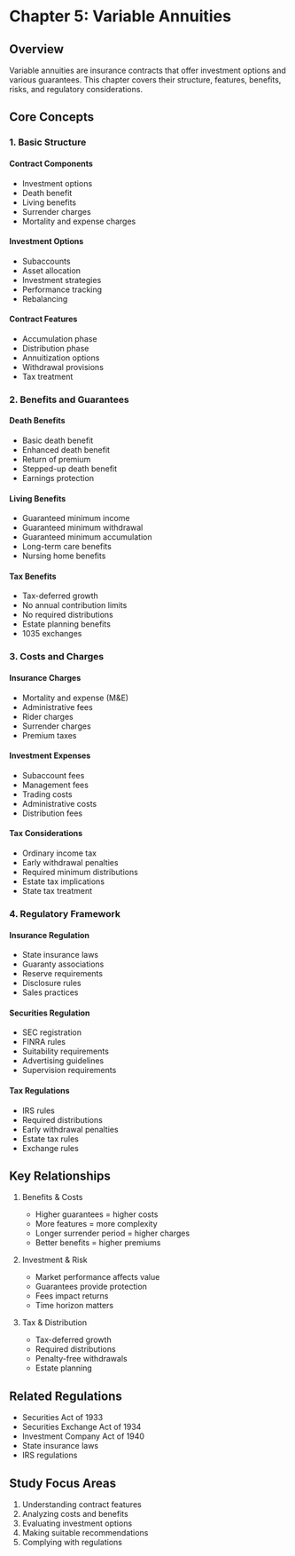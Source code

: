 # Chapter 5: Variable Annuities

## Overview
Variable annuities are insurance contracts that offer investment options and various guarantees. This chapter covers their structure, features, benefits, risks, and regulatory considerations.

## Core Concepts

### 1. Basic Structure
#### Contract Components
- Investment options
- Death benefit
- Living benefits
- Surrender charges
- Mortality and expense charges

#### Investment Options
- Subaccounts
- Asset allocation
- Investment strategies
- Performance tracking
- Rebalancing

#### Contract Features
- Accumulation phase
- Distribution phase
- Annuitization options
- Withdrawal provisions
- Tax treatment

### 2. Benefits and Guarantees
#### Death Benefits
- Basic death benefit
- Enhanced death benefit
- Return of premium
- Stepped-up death benefit
- Earnings protection

#### Living Benefits
- Guaranteed minimum income
- Guaranteed minimum withdrawal
- Guaranteed minimum accumulation
- Long-term care benefits
- Nursing home benefits

#### Tax Benefits
- Tax-deferred growth
- No annual contribution limits
- No required distributions
- Estate planning benefits
- 1035 exchanges

### 3. Costs and Charges
#### Insurance Charges
- Mortality and expense (M&E)
- Administrative fees
- Rider charges
- Surrender charges
- Premium taxes

#### Investment Expenses
- Subaccount fees
- Management fees
- Trading costs
- Administrative costs
- Distribution fees

#### Tax Considerations
- Ordinary income tax
- Early withdrawal penalties
- Required minimum distributions
- Estate tax implications
- State tax treatment

### 4. Regulatory Framework
#### Insurance Regulation
- State insurance laws
- Guaranty associations
- Reserve requirements
- Disclosure rules
- Sales practices

#### Securities Regulation
- SEC registration
- FINRA rules
- Suitability requirements
- Advertising guidelines
- Supervision requirements

#### Tax Regulations
- IRS rules
- Required distributions
- Early withdrawal penalties
- Estate tax rules
- Exchange rules

## Key Relationships
1. Benefits & Costs
   - Higher guarantees = higher costs
   - More features = more complexity
   - Longer surrender period = higher charges
   - Better benefits = higher premiums

2. Investment & Risk
   - Market performance affects value
   - Guarantees provide protection
   - Fees impact returns
   - Time horizon matters

3. Tax & Distribution
   - Tax-deferred growth
   - Required distributions
   - Penalty-free withdrawals
   - Estate planning

## Related Regulations
- Securities Act of 1933
- Securities Exchange Act of 1934
- Investment Company Act of 1940
- State insurance laws
- IRS regulations

## Study Focus Areas
1. Understanding contract features
2. Analyzing costs and benefits
3. Evaluating investment options
4. Making suitable recommendations
5. Complying with regulations 